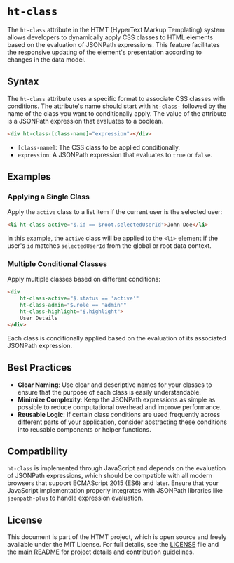 # `ht-class`
The `ht-class` attribute in the HTMT (HyperText Markup Templating) system allows developers to dynamically apply CSS 
classes to HTML elements based on the evaluation of JSONPath expressions. This feature facilitates the responsive 
updating of the element's presentation according to changes in the data model.

## Syntax
The `ht-class` attribute uses a specific format to associate CSS classes with conditions. The attribute's name should 
start with `ht-class-` followed by the name of the class you want to conditionally apply. The value of the attribute is 
a JSONPath expression that evaluates to a boolean.

```html
<div ht-class-[class-name]="expression"></div>
```

- `[class-name]`: The CSS class to be applied conditionally.
- `expression`: A JSONPath expression that evaluates to `true` or `false`.

## Examples
### Applying a Single Class

Apply the `active` class to a list item if the current user is the selected user: 
```html
<li ht-class-active="$.id == $root.selectedUserId">John Doe</li>
```

In this example, the `active` class will be applied to the `<li>` element if the user's `id` matches `selectedUserId` 
from the global or root data context.

### Multiple Conditional Classes
Apply multiple classes based on different conditions: 
```html
<div 
    ht-class-active="$.status == 'active'"
    ht-class-admin="$.role == 'admin'"
    ht-class-highlight="$.highlight">
    User Details
</div>
```
Each class is conditionally applied based on the evaluation of its associated JSONPath expression.

## Best Practices
- **Clear Naming**: Use clear and descriptive names for your classes to ensure that the purpose of each class is easily understandable.
- **Minimize Complexity**: Keep the JSONPath expressions as simple as possible to reduce computational overhead and improve performance.
- **Reusable Logic**: If certain class conditions are used frequently across different parts of your application, consider abstracting these conditions into reusable components or helper functions.

## Compatibility
`ht-class` is implemented through JavaScript and depends on the evaluation of JSONPath expressions, which should be 
compatible with all modern browsers that support ECMAScript 2015 (ES6) and later. Ensure that your JavaScript 
implementation properly integrates with JSONPath libraries like `jsonpath-plus` to handle expression evaluation.

## License
This document is part of the HTMT project, which is open source and freely available under the MIT License. For full
details, see the [LICENSE](../LICENSE) file and the [main README](../README.md) for project details and contribution
guidelines.
